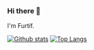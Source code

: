 ### Hi there 👋

I'm Furtif.

[![Github stats](https://github-readme-stats.vercel.app/api?username=Furtif)](https://github.com/anuraghazra/github-readme-stats)
[![Top Langs](https://github-readme-stats.vercel.app/api/top-langs/?username=Furtif&layout=compact)](https://github.com/anuraghazra/github-readme-stats)


<!--
**Furtif/Furtif** is a ✨ _special_ ✨ repository because its `README.md` (this file) appears on your GitHub profile.

Here are some ideas to get you started:

- 🔭 I’m currently working on ...
- 🌱 I’m currently learning ...
- 👯 I’m looking to collaborate on ...
- 🤔 I’m looking for help with ...
- 💬 Ask me about ...
- 📫 How to reach me: ...
- 😄 Pronouns: ...
- ⚡ Fun fact: ...
-->
